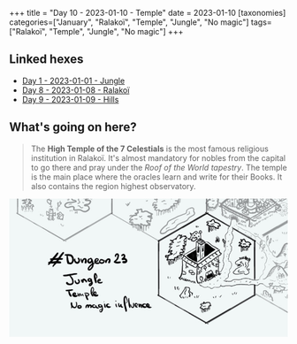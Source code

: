 +++
title = "Day 10 - 2023-01-10 - Temple"
date = 2023-01-10
[taxonomies]
categories=["January", "Ralakoï", "Temple", "Jungle", "No magic"]
tags=["Ralakoï", "Temple", "Jungle", "No magic"]
+++

## Linked hexes
- [Day 1 - 2023-01-01 - Jungle](../day-1)
- [Day 8 - 2023-01-08 - Ralakoï](../day-8)
- [Day 9 - 2023-01-09 - Hills](../day-9)


## What's going on here?
> The **High Temple of the 7 Celestials** is the most famous religious institution in Ralakoï. It's almost mandatory for nobles from the capital to go there and pray under the *Roof of the World tapestry*. The temple is the main place where the oracles learn and write for their Books. It also contains the region highest observatory.


![day10](../day10.jpeg)


